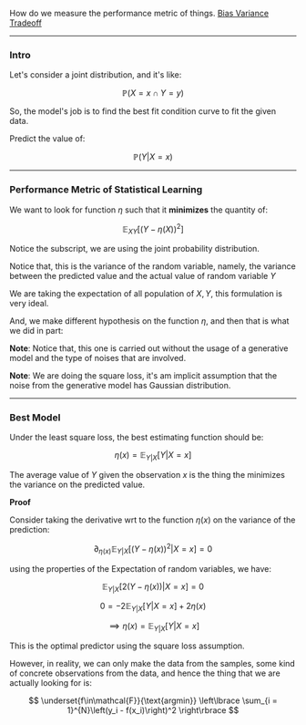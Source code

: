 How do we measure the performance metric of things. 
[Bias Variance Tradeoff](Bias%20Variance%20Tradeoff.md)

---
### **Intro**

Let's consider a joint distribution, and it's like: 

$$
\mathbb{P}\left(X = x \cap Y = y\right)
$$

So, the model's job is to find the best fit condition curve to fit the given data. 

Predict the value of:

$$
\mathbb{P}\left(Y|X = x\right)
$$

---
### **Performance Metric of Statistical Learning**

We want to look for function $\eta$ such that it **minimizes** the quantity of: 

$$
\mathbb{E}_{XY}\left[
        (Y - \eta(X))^2
    \right]
$$

Notice the subscript, we are using the joint probability distribution. 

Notice that, this is the variance of the random variable, namely, the variance between the predicted value and the actual value of random variable $Y$

We are taking the expectation of all population of $X, Y$, this formulation is very ideal. 

And, we make different hypothesis on the function $\eta$, and then that is what we did in part: 

**Note**: Notice that, this one is carried out without the usage of a generative model and the type of noises that are involved.

**Note**: We are doing the square loss, it's am implicit assumption that the noise from the generative model has Gaussian distribution.

---
### **Best Model**

Under the least square loss, the best estimating function should be: 

$$
\eta(x) = \mathbb{E}_{Y|X}\left[ 
        Y | X = x
    \right]
$$

The average value of $Y$ given the observation $x$ is the thing the minimizes the variance on the predicted value. 

**Proof**

Consider taking the derivative wrt to the function $\eta(x)$ on the variance of the prediction: 

$$
\partial_{\eta(x)}
\mathbb{E}_{Y|X}\left[
        (Y - \eta (x))^2|X = x
    \right] = 0 
$$

using the properties of the Expectation of random variables, we have: 

$$
\mathbb{E}_{Y|X}\left[2(Y - \eta(x))| X = x\right] = 0
$$

$$
0  = -2 \mathbb{E}_{Y|X}\left[
        Y|X = x
    \right] + 2\eta(x)
$$

$$
\implies \eta(x) = \mathbb{E}_{Y|X}\left[
        Y|X = x
    \right]
$$

This is the optimal predictor using the square loss assumption. 

However, in reality, we can only make the data from the samples, some kind of concrete observations from the data, and hence the thing that we are actually looking for is: 

$$
\underset{f\in\mathcal{F}}{\text{argmin}}
\left\lbrace
    \sum_{i = 1}^{N}\left(y_i - f(x_i)\right)^2
\right\rbrace
$$